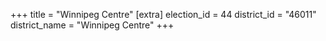 +++
title = "Winnipeg Centre"
[extra]
election_id = 44
district_id = "46011"
district_name = "Winnipeg Centre"
+++
